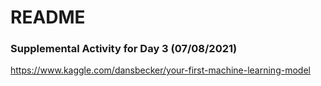 # README

### Supplemental Activity for Day 3 (07/08/2021)
https://www.kaggle.com/dansbecker/your-first-machine-learning-model
